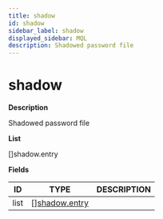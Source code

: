 ```yaml
---
title: shadow
id: shadow
sidebar_label: shadow
displayed_sidebar: MQL
description: Shadowed password file
---
```


# shadow

**Description**

Shadowed password file

**List**

[]shadow.entry

**Fields**

| ID   | TYPE                                      | DESCRIPTION |
| ---- | ----------------------------------------- | ----------- |
| list | &#91;&#93;[shadow.entry](shadow.entry.md) |             |
